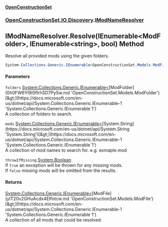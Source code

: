 #### [OpenConstructionSet](index.md 'index')
### [OpenConstructionSet.IO.Discovery](index.md#OpenConstructionSet_IO_Discovery 'OpenConstructionSet.IO.Discovery').[IModNameResolver](ocgulCoOZ5rxutpWQSp2oA.md 'OpenConstructionSet.IO.Discovery.IModNameResolver')
## IModNameResolver.Resolve(IEnumerable&lt;ModFolder&gt;, IEnumerable&lt;string&gt;, bool) Method
Resolve all provided mods using the given folders.  
```csharp
System.Collections.Generic.IEnumerable<OpenConstructionSet.Models.ModFile> Resolve(System.Collections.Generic.IEnumerable<OpenConstructionSet.Models.ModFolder> folders, System.Collections.Generic.IEnumerable<string> mods, bool throwIfMissing);
```
#### Parameters
<a name='OpenConstructionSet_IO_Discovery_IModNameResolver_Resolve(System_Collections_Generic_IEnumerable_OpenConstructionSet_Models_ModFolder__System_Collections_Generic_IEnumerable_string__bool)_folders'></a>
`folders` [System.Collections.Generic.IEnumerable&lt;](https://docs.microsoft.com/en-us/dotnet/api/System.Collections.Generic.IEnumerable-1 'System.Collections.Generic.IEnumerable`1')[ModFolder](0h0FW6YI9iSflrhSD7PySw.md 'OpenConstructionSet.Models.ModFolder')[&gt;](https://docs.microsoft.com/en-us/dotnet/api/System.Collections.Generic.IEnumerable-1 'System.Collections.Generic.IEnumerable`1')  
A collection of folders to search.
  
<a name='OpenConstructionSet_IO_Discovery_IModNameResolver_Resolve(System_Collections_Generic_IEnumerable_OpenConstructionSet_Models_ModFolder__System_Collections_Generic_IEnumerable_string__bool)_mods'></a>
`mods` [System.Collections.Generic.IEnumerable&lt;](https://docs.microsoft.com/en-us/dotnet/api/System.Collections.Generic.IEnumerable-1 'System.Collections.Generic.IEnumerable`1')[System.String](https://docs.microsoft.com/en-us/dotnet/api/System.String 'System.String')[&gt;](https://docs.microsoft.com/en-us/dotnet/api/System.Collections.Generic.IEnumerable-1 'System.Collections.Generic.IEnumerable`1')  
A collection of mod names to search for. e.g. exmaple.mod
  
<a name='OpenConstructionSet_IO_Discovery_IModNameResolver_Resolve(System_Collections_Generic_IEnumerable_OpenConstructionSet_Models_ModFolder__System_Collections_Generic_IEnumerable_string__bool)_throwIfMissing'></a>
`throwIfMissing` [System.Boolean](https://docs.microsoft.com/en-us/dotnet/api/System.Boolean 'System.Boolean')  
If `true` an exception will be thrown for any missing mods.  
If `false` missing mods will be omitted from the results.  
  
#### Returns
[System.Collections.Generic.IEnumerable&lt;](https://docs.microsoft.com/en-us/dotnet/api/System.Collections.Generic.IEnumerable-1 'System.Collections.Generic.IEnumerable`1')[ModFile](yIT20v2GHuAcdx4EIfntcw.md 'OpenConstructionSet.Models.ModFile')[&gt;](https://docs.microsoft.com/en-us/dotnet/api/System.Collections.Generic.IEnumerable-1 'System.Collections.Generic.IEnumerable`1')  
A collection of all mods that could be resolved.
